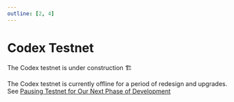 ```yaml
---
outline: [2, 4]
---
```

# Codex Testnet

The Codex testnet is under construction :building_construction:

The Codex testnet is currently offline for a period of redesign and upgrades.
See [Pausing Testnet for Our Next Phase of Development](https://blog.codex.storage/codex-august-updates-2/)
